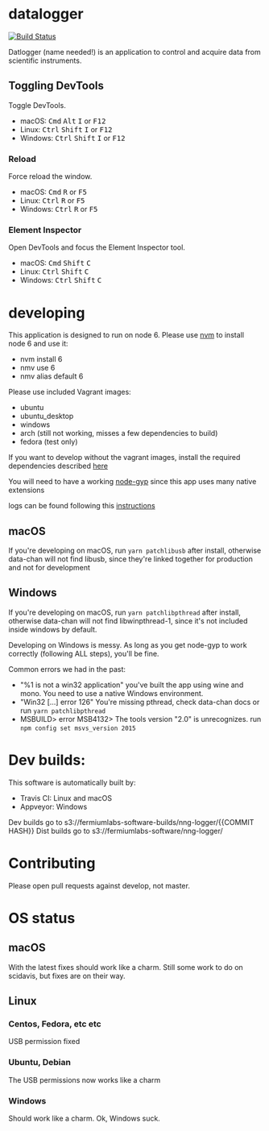 # datalogger

[![Build Status](https://travis-ci.com/ddavidebor/datalogger.svg?token=wpMBDd4yw5jYZj2bMMU7&branch=v1.1.1)](https://travis-ci.com/ddavidebor/datalogger)


Datlogger (name needed!) is an application to control and acquire data from scientific instruments.

## Toggling DevTools

Toggle DevTools.

- macOS: <kbd>Cmd</kbd> <kbd>Alt</kbd> <kbd>I</kbd> or <kbd>F12</kbd>
- Linux: <kbd>Ctrl</kbd> <kbd>Shift</kbd> <kbd>I</kbd> or <kbd>F12</kbd>
- Windows: <kbd>Ctrl</kbd> <kbd>Shift</kbd> <kbd>I</kbd> or <kbd>F12</kbd>

### Reload

Force reload the window.

- macOS: <kbd>Cmd</kbd> <kbd>R</kbd> or <kbd>F5</kbd>
- Linux: <kbd>Ctrl</kbd> <kbd>R</kbd> or <kbd>F5</kbd>
- Windows: <kbd>Ctrl</kbd> <kbd>R</kbd> or <kbd>F5</kbd>

### Element Inspector

Open DevTools and focus the Element Inspector tool.

- macOS: <kbd>Cmd</kbd> <kbd>Shift</kbd> <kbd>C</kbd>
- Linux: <kbd>Ctrl</kbd> <kbd>Shift</kbd> <kbd>C</kbd>
- Windows: <kbd>Ctrl</kbd> <kbd>Shift</kbd> <kbd>C</kbd>

# developing

This application is designed to run on node 6. Please use [nvm](https://github.com/creationix/nvm) to install node 6 and use it:

* nvm install 6
* nmv use 6
* nmv alias default 6

Please use included Vagrant images:
* ubuntu 
* ubuntu_desktop
* windows
* arch (still not working, misses a few dependencies to build)
* fedora (test only)

If you want to develop without the vagrant images, install the required dependencies described [here](https://github.com/nodejs/node-gyp)

You will need to have a working [node-gyp](https://github.com/nodejs/node-gyp) since this app uses many native extensions

logs can be found following this [instructions](https://www.npmjs.com/package/electron-log)

## macOS

If you're developing on macOS, run `yarn patchlibusb` after install, otherwise data-chan will not find libusb, since they're linked together for production and not for development

## Windows

If you're developing on macOS, run `yarn patchlibpthread` after install, otherwise data-chan will not find libwinpthread-1, since it's not included inside windows by default.

Developing on Windows is messy. As long as you get node-gyp to work correctly (following ALL steps), you'll be fine.

Common errors we had in the past:

* "%1 is not a win32 application" you've built the app using wine and mono. You need to use a native Windows environment.
* "Win32 [...] error 126" You're missing pthread, check data-chan docs or run `yarn patchlibpthread`
* MSBUILD> error MSB4132> The tools version "2.0" is unrecognizes. run `npm config set msvs_version 2015`


# Dev builds:

This software is automatically built by: 

* Travis CI: Linux and macOS
* Appveyor: Windows

Dev builds go to s3://fermiumlabs-software-builds/nng-logger/{{COMMIT HASH}}
Dist builds go to s3://fermiumlabs-software/nng-logger/


# Contributing

Please open pull requests against develop, not master.

# OS status

## macOS

With the latest fixes should work like a charm. Still some work to do on scidavis, but fixes are on their way.

## Linux

### Centos, Fedora, etc etc

USB permission fixed

### Ubuntu, Debian

The USB permissions now works like a charm

### Windows

Should work like a charm. Ok, Windows suck. 
